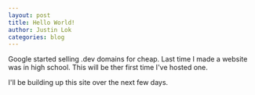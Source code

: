 ```yaml
---
layout: post
title: Hello World!
author: Justin Lok
categories: blog
---
```

Google started selling .dev domains for cheap. Last time I made a website was in high school. This will be ther first time I've hosted one.

I'll be building up this site over the next few days.